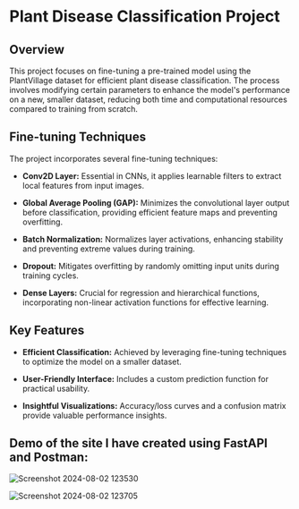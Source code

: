 
# Plant Disease Classification Project

## Overview

This project focuses on fine-tuning a pre-trained model using the PlantVillage dataset for efficient plant disease classification. The process involves modifying certain parameters to enhance the model's performance on a new, smaller dataset, reducing both time and computational resources compared to training from scratch.

## Fine-tuning Techniques

The project incorporates several fine-tuning techniques:

- **Conv2D Layer:** Essential in CNNs, it applies learnable filters to extract local features from input images.
  
- **Global Average Pooling (GAP):** Minimizes the convolutional layer output before classification, providing efficient feature maps and preventing overfitting.

- **Batch Normalization:** Normalizes layer activations, enhancing stability and preventing extreme values during training.

- **Dropout:** Mitigates overfitting by randomly omitting input units during training cycles.

- **Dense Layers:** Crucial for regression and hierarchical functions, incorporating non-linear activation functions for effective learning.

## Key Features

- **Efficient Classification:** Achieved by leveraging fine-tuning techniques to optimize the model on a smaller dataset.

- **User-Friendly Interface:** Includes a custom prediction function for practical usability.

- **Insightful Visualizations:** Accuracy/loss curves and a confusion matrix provide valuable performance insights.

## Demo of the site I have created using FastAPI and Postman:
![Screenshot 2024-08-02 123530](https://github.com/user-attachments/assets/5f7480bf-8612-4ffb-a6da-a5f3c37ad7b1)

![Screenshot 2024-08-02 123705](https://github.com/user-attachments/assets/e3fa36e5-9b08-4451-ad35-8278bda545ec)

